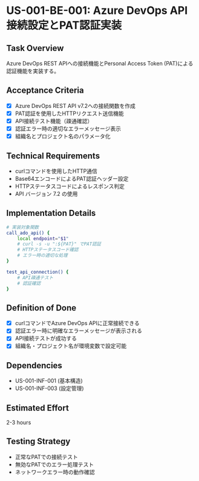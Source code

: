 # US-001-BE-001: Azure DevOps API接続設定とPAT認証実装

## Task Overview
Azure DevOps REST APIへの接続機能とPersonal Access Token (PAT)による認証機能を実装する。

## Acceptance Criteria
- [x] Azure DevOps REST API v7.2への接続関数を作成
- [x] PAT認証を使用したHTTPリクエスト送信機能
- [x] API接続テスト機能（疎通確認）
- [x] 認証エラー時の適切なエラーメッセージ表示
- [x] 組織名とプロジェクト名のパラメータ化

## Technical Requirements
- curlコマンドを使用したHTTP通信
- Base64エンコードによるPAT認証ヘッダー設定
- HTTPステータスコードによるレスポンス判定
- API バージョン 7.2 の使用

## Implementation Details
```bash
# 実装対象関数
call_ado_api() {
    local endpoint="$1"
    # curl -s -u ":${PAT}" でPAT認証
    # HTTPステータスコード確認
    # エラー時の適切な処理
}

test_api_connection() {
    # API疎通テスト
    # 認証確認
}
```

## Definition of Done
- [x] curlコマンドでAzure DevOps APIに正常接続できる
- [x] 認証エラー時に明確なエラーメッセージが表示される
- [x] API接続テストが成功する
- [x] 組織名・プロジェクト名が環境変数で設定可能

## Dependencies
- US-001-INF-001 (基本構造)
- US-001-INF-003 (設定管理)

## Estimated Effort
2-3 hours

## Testing Strategy
- 正常なPATでの接続テスト
- 無効なPATでのエラー処理テスト
- ネットワークエラー時の動作確認